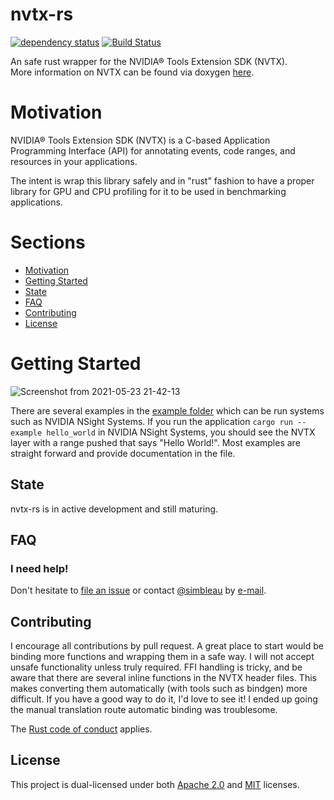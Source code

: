 # nvtx-rs
[![dependency status](https://deps.rs/repo/github/simbleau/nvtx-rs/status.svg)](https://deps.rs/repo/github/simbleau/nvtx-rs)
[![Build Status](https://travis-ci.org/simbleau/nvtx-rs.svg?branch=main)](https://travis-ci.com/simbleau/nvtx-rs)

An safe rust wrapper for the NVIDIA® Tools Extension SDK (NVTX). \
More information on NVTX can be found via doxygen [here](https://nvidia.github.io/NVTX/doxygen/index.html).

# Motivation

NVIDIA® Tools Extension SDK (NVTX) is a C-based Application Programming Interface (API) for annotating events, code ranges, and resources in your applications.

The intent is wrap this library safely and in "rust" fashion to have a proper library for GPU and CPU profiling for it to be used in benchmarking applications.

# Sections

* [Motivation](#motivation)
* [Getting Started](#getting-started)
* [State](#state)
* [FAQ](#faq)
* [Contributing](#contributing)
* [License](#license)

# Getting Started

![Screenshot from 2021-05-23 21-42-13](https://user-images.githubusercontent.com/48108917/119344101-3d3c1a80-bc65-11eb-876e-d5839659c453.png)

There are several examples in the [example folder](https://github.com/simbleau/nvtx-rs/tree/main/examples) which can be run systems such as NVIDIA NSight Systems. If you run the application `cargo run --example hello_world` in NVIDIA NSight Systems, you should see the NVTX layer with a range pushed that says "Hello World!". Most examples are straight forward and provide documentation in the file.

## State

nvtx-rs is in active development and still maturing.

## FAQ

### I need help!

Don't hesitate to [file an issue](https://github.com/simbleau/nvtx-rs/issues/new) or contact [@simbleau](https://github.com/simbleau) by [e-mail](mailto:spencer@imbleau.com).

## Contributing

I encourage all contributions by pull request. A great place to start would be binding more functions and wrapping them in a safe way. I will not accept unsafe functionality unless truly required. FFI handling is tricky, and be aware that there are several inline functions in the NVTX header files. This makes converting them automatically (with tools such as bindgen) more difficult. If you have a good way to do it, I'd love to see it! I ended up going the manual translation route automatic binding was troublesome.

The [Rust code of conduct](https://www.rust-lang.org/policies/code-of-conduct) applies.

## License

This  project is dual-licensed under both [Apache 2.0](https://github.com/simbleau/nvtx-rs/blob/main/LICENSE-APACHE) and [MIT](https://github.com/simbleau/nvtx-rs/blob/main/LICENSE-MIT) licenses.
